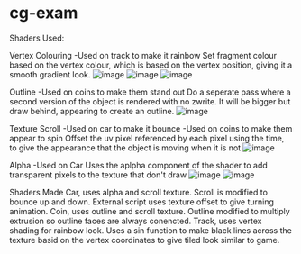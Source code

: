 # cg-exam
 
Shaders Used:

Vertex Colouring
-Used on track to make it rainbow
Set fragment colour based on the vertex colour, which is based on the vertex position, giving it a smooth gradient look.
![image](https://github.com/user-attachments/assets/71fe766e-6a8a-44d7-956e-b1a981fb8ae9)
![image](https://github.com/user-attachments/assets/639029f7-f4d7-4e46-b9b3-f84025cc333a)
![image](https://github.com/user-attachments/assets/f2c26fb1-ab15-4ef1-8023-5d9970c6c795)

Outline
-Used on coins to make them stand out
Do a seperate pass where a second version of the object is rendered with no zwrite. It will be bigger but draw behind, appearing to create an outline.
![image](https://github.com/user-attachments/assets/42d65aef-2ee0-464b-bcd5-1876f88ce3cc)


Texture Scroll
-Used on car to make it bounce
-Used on coins to make them appear to spin
Offset the uv pixel referenced by each pixel using the time, to give the appearance that the object is moving when it is not
![image](https://github.com/user-attachments/assets/d964c15f-0ca1-49bb-a8f3-2d7b8d6b738b)


Alpha
-Used on Car
Uses the aplpha component of the shader to add transparent pixels to the texture that don't draw
![image](https://github.com/user-attachments/assets/b9c6b1e0-0baa-4216-b422-d8124e6387ff)
![image](https://github.com/user-attachments/assets/778158e9-6c1d-4e72-a8ba-5e9bfabc92a7)


Shaders Made
Car, uses alpha and scroll texture. Scroll is modified to bounce up and down. External script uses texture offset to give turning animation.
Coin, uses outline and scroll texture. Outline modified to multiply extrusion so outline faces are always conencted.
Track, uses vertex shading for rainbow look. Uses a sin function to make black lines across the texture basid on the vertex coordinates to give tiled look similar to game.

